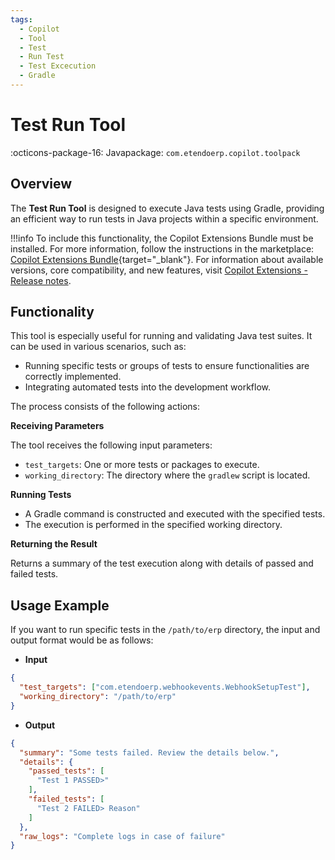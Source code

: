 ```yaml
---
tags:
  - Copilot
  - Tool
  - Test
  - Run Test
  - Test Excecution
  - Gradle
---
```


# Test Run Tool

:octicons-package-16: Javapackage: `com.etendoerp.copilot.toolpack`

## Overview

The **Test Run Tool** is designed to execute Java tests using Gradle, providing an efficient way to run tests in Java projects within a specific environment.

!!!info
    To include this functionality, the Copilot Extensions Bundle must be installed. For more information, follow the instructions in the marketplace: [Copilot Extensions Bundle](https://marketplace.etendo.cloud/?#/product-details?module=82C5DA1B57884611ABA8F025619D4C05){target="\_blank"}. For information about available versions, core compatibility, and new features, visit [Copilot Extensions - Release notes](../../../whats-new/release-notes/etendo-copilot/bundles/release-notes.md).

## Functionality

This tool is especially useful for running and validating Java test suites. It can be used in various scenarios, such as:

- Running specific tests or groups of tests to ensure functionalities are correctly implemented.
- Integrating automated tests into the development workflow.

The process consists of the following actions:

**Receiving Parameters**

The tool receives the following input parameters:

- `test_targets`: One or more tests or packages to execute.
- `working_directory`: The directory where the `gradlew` script is located.

**Running Tests**

- A Gradle command is constructed and executed with the specified tests.
- The execution is performed in the specified working directory.

**Returning the Result**

Returns a summary of the test execution along with details of passed and failed tests.

## Usage Example

If you want to run specific tests in the `/path/to/erp` directory, the input and output format would be as follows:

- **Input**

```json
{
  "test_targets": ["com.etendoerp.webhookevents.WebhookSetupTest"],
  "working_directory": "/path/to/erp"
}
```

- **Output**

```json
{
  "summary": "Some tests failed. Review the details below.",
  "details": {
    "passed_tests": [
      "Test 1 PASSED>"
    ],
    "failed_tests": [
      "Test 2 FAILED> Reason"
    ]
  },
  "raw_logs": "Complete logs in case of failure"
}
```